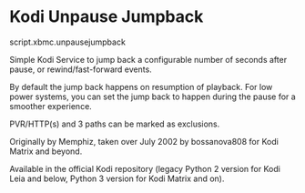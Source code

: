 
Kodi Unpause Jumpback
===================================

script.xbmc.unpausejumpback

Simple Kodi Service to jump back a configurable number of seconds after pause, or rewind/fast-forward events.

By default the jump back happens on resumption of playback.  For low power systems, you can set the jump back to happen during the pause for a smoother experience.

PVR/HTTP(s) and 3 paths can be marked as exclusions.

Originally by Memphiz, taken over July 2002 by bossanova808 for Kodi Matrix and beyond.

Available in the official Kodi repository (legacy Python 2 version for Kodi Leia and below, Python 3 version for Kodi Matrix and on).


